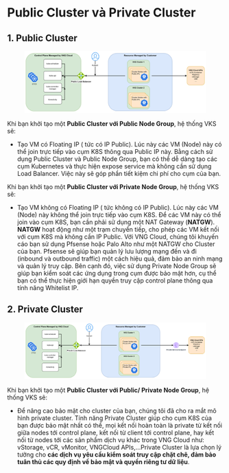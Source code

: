 # Public Cluster và Private Cluster

## **1. Public Cluster**

<figure><img src="../../.gitbook/assets/image (692).png" alt=""><figcaption></figcaption></figure>

Khi bạn khởi tạo một **Public Cluster với Public Node Group**, hệ thống VKS sẽ:

* Tạo VM có Floating IP ( tức có IP Public). Lúc này các VM (Node) này có thể join trực tiếp vào cụm K8S thông qua Public IP này. Bằng cách sử dụng Public Cluster và Public Node Group, bạn có thể dễ dàng tạo các cụm Kubernetes và thực hiện expose service mà không cần sử dụng Load Balancer. Việc này sẽ góp phần tiết kiệm chi phí cho cụm của bạn.

Khi bạn khởi tạo một **Public Cluster với Private Node Group**, hệ thống VKS sẽ:

* Tạo VM không có Floating IP ( tức không có IP Public). Lúc này các VM (Node) này không thể join trực tiếp vào cụm K8S. Để các VM này có thể join vào cụm K8S, bạn cần phải sử dụng một NAT Gateway (**NATGW**). **NATGW** hoạt động như một trạm chuyển tiếp, cho phép các VM kết nối với cụm K8S mà không cần IP Public. Với VNG Cloud, chúng tôi khuyến cáo bạn sử dụng Pfsense hoặc Palo Alto như một NATGW cho Cluster của bạn. Pfsense sẽ giúp bạn quản lý lưu lượng mạng đến và đi (inbound và outbound traffic) một cách hiệu quả, đảm bảo an ninh mạng và quản lý truy cập. Bên cạnh đó, việc sử dụng Private Node Group sẽ giúp bạn kiểm soát các ứng dụng trong cụm được bảo mật hơn, cụ thể bạn có thể thực hiện giới hạn quyền truy cập control plane thông qua tính năng Whitelist IP.

## **2. Private Cluster**

<figure><img src="../../.gitbook/assets/image (1) (1) (1) (1) (1) (1) (1) (1) (1) (1) (1) (1) (1) (1) (1) (1) (1).png" alt=""><figcaption></figcaption></figure>

Khi bạn khởi tạo một **Public Cluster với Public/ Private Node Group**, hệ thống VKS sẽ:

* Để nâng cao bảo mật cho cluster của bạn, chúng tôi đã cho ra mắt mô hình private cluster. Tính năng Private Cluster giúp cho cụm K8S của bạn được bảo mật nhất có thể, mọi kết nối hoàn toàn là private từ kết nối giữa nodes tới control plane, kết nối từ client tới control plane, hay kết nối từ nodes tới các sản phẩm dịch vụ khác trong VNG Cloud như: vStorage, vCR, vMonitor, VNGCloud APIs,...Private Cluster là lựa chọn lý tưởng cho **các dịch vụ yêu cầu kiểm soát truy cập chặt chẽ, đảm bảo tuân thủ các quy định về bảo mật và quyền riêng tư dữ liệu**.&#x20;
